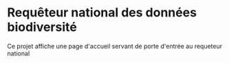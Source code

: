 # Requ&ecirc;teur national des donn&eacute;es biodiversit&eacute;

Ce projet affiche une page d'accueil servant de porte d'entrée au requeteur national

